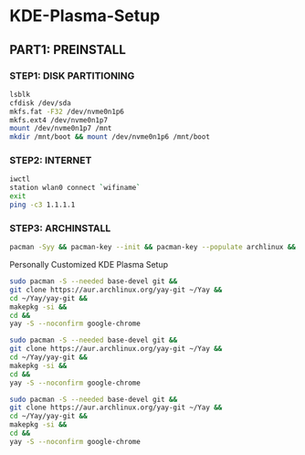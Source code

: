 # KDE-Plasma-Setup
## PART1: PREINSTALL
### STEP1: DISK PARTITIONING
```sh
lsblk
cfdisk /dev/sda
mkfs.fat -F32 /dev/nvme0n1p6
mkfs.ext4 /dev/nvme0n1p7
mount /dev/nvme0n1p7 /mnt
mkdir /mnt/boot && mount /dev/nvme0n1p6 /mnt/boot
```
### STEP2: INTERNET
```sh
iwctl
station wlan0 connect `wifiname`
exit
ping -c3 1.1.1.1
```
### STEP3: ARCHINSTALL
```sh
pacman -Syy && pacman-key --init && pacman-key --populate archlinux && pacman -S --noconfirm archlinux-keyring archinstall && archinstall
```

Personally Customized KDE Plasma Setup <br>
```sh
sudo pacman -S --needed base-devel git &&
git clone https://aur.archlinux.org/yay-git ~/Yay &&
cd ~/Yay/yay-git &&
makepkg -si &&
cd &&
yay -S --noconfirm google-chrome
```
```sh
sudo pacman -S --needed base-devel git &&
git clone https://aur.archlinux.org/yay-git ~/Yay &&
cd ~/Yay/yay-git &&
makepkg -si &&
cd &&
yay -S --noconfirm google-chrome
```
```sh
sudo pacman -S --needed base-devel git &&
git clone https://aur.archlinux.org/yay-git ~/Yay &&
cd ~/Yay/yay-git &&
makepkg -si &&
cd &&
yay -S --noconfirm google-chrome
```
